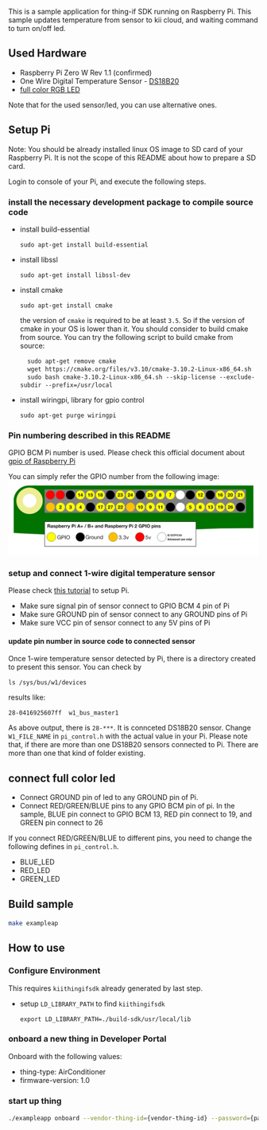 This is a sample application for thing-if SDK running on Raspberry Pi.
This sample updates temperature from sensor to kii cloud, and waiting command to turn on/off led.
## Used Hardware
- Raspberry Pi Zero W Rev 1.1 (confirmed)
- One Wire Digital Temperature Sensor - [DS18B20](http://osoyoo.com/2017/05/27/ds18b20-temperature-sensor/)
- [full color RGB LED](http://osoyoo.com/2015/03/24/rgb-color-module-project/)

Note that for the used sensor/led, you can use alternative ones.

## Setup Pi
Note: You should be already installed linux OS image to SD card of your Raspberry Pi.
It is not the scope of this README about how to prepare a SD card.

Login to console of your Pi, and execute the following steps.

### install the necessary development package to compile source code
- install build-essential
  ```
  sudo apt-get install build-essential
  ```
- install libssl
  ```
  sudo apt-get install libssl-dev
  ```
- install cmake
  ```
  sudo apt-get install cmake
  ```
  the version of `cmake` is required to be at least `3.5`. So if the version of cmake in your OS is lower than it. You should consider to build cmake from source. You can try the following script to build cmake from source:

  ```
    sudo apt-get remove cmake
    wget https://cmake.org/files/v3.10/cmake-3.10.2-Linux-x86_64.sh
    sudo bash cmake-3.10.2-Linux-x86_64.sh --skip-license --exclude-subdir --prefix=/usr/local

  ```
- install wiringpi, library for gpio control
  ```
  sudo apt-get purge wiringpi
  ```
### Pin numbering described in this README
GPIO BCM Pi number is used. Please check this official document about [gpio of Raspberry Pi](https://www.raspberrypi.org/documentation/usage/gpio/)

You can simply refer the GPIO number from the following image:
![Image about GPIO pin of Pi](gpio-numbers-pi2.png)

### setup and connect 1-wire digital temperature sensor
Please check [this tutorial](https://www.waveshare.com/wiki/Raspberry_Pi_Tutorial_Series:_1-Wire_DS18B20_Sensor) to setup Pi.
- Make sure signal pin of sensor connect to GPIO BCM 4 pin of Pi
- Make sure GROUND pin of sensor connect to any GROUND pins of Pi
- Make sure VCC pin of sensor connect to any 5V pins of Pi

#### update pin number in source code to connected sensor
Once 1-wire temperature sensor detected by Pi, there is a directory created to present this sensor.
You can check by

```
ls /sys/bus/w1/devices
```
results like:
```
28-0416925607ff  w1_bus_master1
```
As above output, there is `28-***`. It is connceted DS18B20 sensor. Change `W1_FILE_NAME` in `pi_control.h` with the actual value in your Pi.
Please note that, if there are more than one DS18B20 sensors connected to Pi. There are more than one that kind of folder existing.

## connect full color led
- Connect GROUND pin of led to any GROUND pin of Pi.
- Connect RED/GREEN/BLUE pins to any GPIO BCM pin of pi.
  In the sample, BLUE pin connect to GPIO BCM 13, RED pin connect to 19, and GREEN pin connect to 26

If you connect RED/GREEN/BLUE to different pins, you need to change the following defines in `pi_control.h`.
- BLUE_LED
- RED_LED
- GREEN_LED

## Build sample

```sh
make exampleap
```

## How to use

### Configure Environment
This requires `kiithingifsdk` already generated by last step.

- setup `LD_LIBRARY_PATH` to find `kiithingifsdk`
  ```
  export LD_LIBRARY_PATH=./build-sdk/usr/local/lib
  ```

### onboard a new thing in Developer Portal
Onboard with the following values:
- thing-type: AirConditioner
- firmware-version: 1.0

### start up thing
```sh
./exampleapp onboard --vendor-thing-id={vendor-thing-id} --password={password}
```